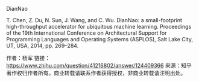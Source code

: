 DianNao

T. Chen, Z. Du, N. Sun, J. Wang, and C. Wu. DianNao: a small-footprint high-throughput accelerator for ubiquitous machine learning. Proceedings of the 19th International Conference on Architectural Support for Programming Languages and Operating Systems (ASPLOS), Salt Lake City, UT, USA, 2014, pp. 269–284.

作者：杨军
链接：https://www.zhihu.com/question/41216802/answer/124409366
来源：知乎
著作权归作者所有。商业转载请联系作者获得授权，非商业转载请注明出处。
